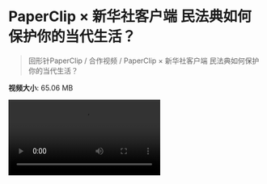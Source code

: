 # PaperClip × 新华社客户端 民法典如何保护你的当代生活？

> 回形针PaperClip / 合作视频 / PaperClip × 新华社客户端 民法典如何保护你的当代生活？

**视频大小**: 65.06 MB

<div class="video"><video src="https://file.hsyhx.top/video/PaperClip/合作视频/PaperClip × 新华社客户端 民法典如何保护你的当代生活？.mp4" controls preload>🤔 您的浏览器不支持 video 标签</video></div>